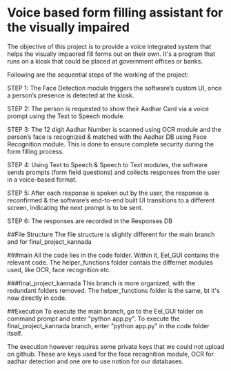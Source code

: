 # Voice based form filling assistant for the visually impaired

The objective of this project is to provide a voice integrated system that helps the visually impaored fill forms out on their own. It's a program that runs on a kiosk that could be placed at government offices or banks.

Following are the sequential steps of the working of the project:

STEP 1: The Face Detection module triggers the software’s custom UI, once a person’s presence is detected at the kiosk.

STEP 2: The person is requested to show their Aadhar Card via a voice prompt using the Text to Speech module.

STEP 3: The 12 digit Aadhar Number is scanned using OCR module and the person’s face is recognized & matched with the Aadhar DB using Face Recognition module. This is done to ensure complete security during the form filling process. 

STEP 4: Using Text to Speech & Speech to Text modules, the software sends prompts (form field questions) and collects responses from the user in a voice-based format. 

STEP 5: After each response is spoken out by the user, the response is reconfirmed & the software’s end-to-end built UI transitions to a different screen, indicating the next prompt is to be sent. 

STEP 6: The responses are recorded in the Responses DB


##File Structure
The file structure is slightly different for the main branch and for final_project_kannada

###main
All the code lies in the code folder. Within it, Eel_GUI contains the relevant code. The helper_functions folder contais the differnet modules used, like OCR, face recognition etc.

###final_project_kannada
This branch is more organized, with the redundant folders removed. The helper_functions folder is the same, bt it's now directly in code.

##Execution
To execute the main branch, go to the Eel_GUI folder on command prompt and enter "python app.py".
To execute the final_project_kannada branch, enter "python app.py" in the code folder itself.

The execution however requires some private keys that we could not upload on github. These are keys used for the face recognition module, OCR for aadhar detection and one ore to use notion for our databases.

